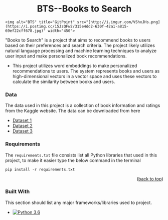 <a name="readme-top"></a>

<h1 align="center">  BTS--Books to Search 
 </h1>


<p align="center">
 
    <img alt="BTS" title="GitPoint" src="[http://i.imgur.com/VShxJHs.png](https://i.postimg.cc/15JzQFw2/315e4dd2-630f-42a1-a815-69ef22cff678.jpg)" width="450">
  
</p>

"Books to Search" is a project that aims to recommend books to users based on their preferences and search criteria. The project likely utilizes natural language processing and machine learning techniques to analyze user input and make personalized book recommendations.

* This project utilizes word embeddings to make personalized recommendations to users. The system represents books and users as high-dimensional vectors in a vector space and uses these vectors to calculate the similarity between books and users.

### Data
The data used in this project is a collection of book information and ratings from the Kaggle website. The data can be downloaded from here
* [Dataset 1](https://www.kaggle.com/datasets/thomaskonstantin/top-270-rated-computer-science-programing-books)
* [Dataset 2](https://www.kaggle.com/datasets/mdwaquarazam/datasciencebook)
* [Dataset 3](https://www.kaggle.com/datasets/die9origephit/amazon-data-science-books)

### Requirements
The `requirements.txt` file consists list all Python libraries that used in this project, to make it easier type the below command in the terminal

```
pip install -r requirements.txt
```
<p align="right">(<a href="#readme-top">back to top</a>)</p>

### Built With

This section should list any major frameworks/libraries used to project.

* [![Python 3.6](https://img.shields.io/badge/python-3.6-blue.svg)](https://www.python.org/downloads/release/python-360/)


